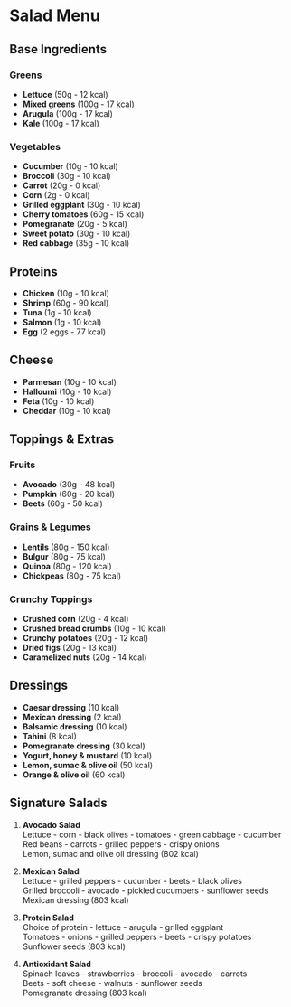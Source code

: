 # Salad Menu

## Base Ingredients
### Greens
- **Lettuce** (50g - 12 kcal)
- **Mixed greens** (100g - 17 kcal)
- **Arugula** (100g - 17 kcal)
- **Kale** (100g - 17 kcal)

### Vegetables
- **Cucumber** (10g - 10 kcal)
- **Broccoli** (30g - 10 kcal)
- **Carrot** (20g - 0 kcal)
- **Corn** (2g - 0 kcal)
- **Grilled eggplant** (30g - 10 kcal)
- **Cherry tomatoes** (60g - 15 kcal)
- **Pomegranate** (20g - 5 kcal)
- **Sweet potato** (30g - 10 kcal)
- **Red cabbage** (35g - 10 kcal)

## Proteins
- **Chicken** (10g - 10 kcal)
- **Shrimp** (60g - 90 kcal)
- **Tuna** (1g - 10 kcal)
- **Salmon** (1g - 10 kcal)
- **Egg** (2 eggs - 77 kcal)

## Cheese
- **Parmesan** (10g - 10 kcal)
- **Halloumi** (10g - 10 kcal)
- **Feta** (10g - 10 kcal)
- **Cheddar** (10g - 10 kcal)

## Toppings & Extras
### Fruits
- **Avocado** (30g - 48 kcal)
- **Pumpkin** (60g - 20 kcal)
- **Beets** (60g - 50 kcal)

### Grains & Legumes
- **Lentils** (80g - 150 kcal)
- **Bulgur** (80g - 75 kcal)
- **Quinoa** (80g - 120 kcal)
- **Chickpeas** (80g - 75 kcal)

### Crunchy Toppings
- **Crushed corn** (20g - 4 kcal)
- **Crushed bread crumbs** (10g - 10 kcal)
- **Crunchy potatoes** (20g - 12 kcal)
- **Dried figs** (20g - 13 kcal)
- **Caramelized nuts** (20g - 14 kcal)

## Dressings
- **Caesar dressing** (10 kcal)
- **Mexican dressing** (2 kcal)
- **Balsamic dressing** (10 kcal)
- **Tahini** (8 kcal)
- **Pomegranate dressing** (30 kcal)
- **Yogurt, honey & mustard** (10 kcal)
- **Lemon, sumac & olive oil** (50 kcal)
- **Orange & olive oil** (60 kcal)

## Signature Salads
1. **Avocado Salad**  
   Lettuce - corn - black olives - tomatoes - green cabbage - cucumber  
   Red beans - carrots - grilled peppers - crispy onions  
   Lemon, sumac and olive oil dressing (802 kcal)

2. **Mexican Salad**  
   Lettuce - grilled peppers - cucumber - beets - black olives  
   Grilled broccoli - avocado - pickled cucumbers - sunflower seeds  
   Mexican dressing (803 kcal)

3. **Protein Salad**  
   Choice of protein - lettuce - arugula - grilled eggplant  
   Tomatoes - onions - grilled peppers - beets - crispy potatoes  
   Sunflower seeds (803 kcal)

4. **Antioxidant Salad**  
   Spinach leaves - strawberries - broccoli - avocado - carrots  
   Beets - soft cheese - walnuts - sunflower seeds  
   Pomegranate dressing (803 kcal)